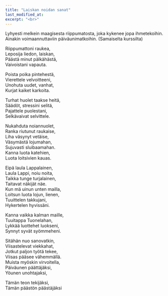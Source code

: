 ```yaml
---
title: "Laiskan noidan sanat"
last_modified_at:
excerpt: "<br>"
---
```


Lyhyesti melkein maagisesta riippumatosta, 
joka kykenee jopa ihmetekoihin. 
Ainakin voimaannuttaviin päiväunimatkoihin. (Samaiselta kurssilta) 


Riippumattoni raukea,  
Leposija liedon, laiskan,  
Päästä minut pälkähästä,  
Vaivoistani vapauta.  

Poista poika pintehestä,  
Vierettele velvoitteeni,  
Unohuta uudet, vanhat,  
Kurjat kaiket karkoita.  

Turhat huolet taakse heitä,  
Säädöt, stressini selitä,  
Pajattele puolestani,  
Selkävaivat selvittele.  

Nukahduta noiannuolet,  
Ranka riutunut raukaise,  
Liha väsynyt vetäise,  
Väsymästä lojumahan,  
Sujuvasti sluibaamahan.  
Kanna luota katehien,  
Luota loitsivien kauas.  

Eipä laula Lappalainen,  
Laula Lappi, noiu noita,  
Taikka tunge turjalainen,  
Taitavat näkijät näe.  
Kun mä uinun unten mailla,  
Loitsun luota lojun, lienen,  
Tuuittelen takkujani,  
Hykertelen hyvissäni.  

Kanna vaikka kalman maille,  
Tuuitappa Tuonelahan,  
Lykkää luottehet luokseni,  
Synnyt syvät syömmeheni.  

Sitähän nuo sanovatkin,  
Viisastelevat viekkahat,  
Jotkut paljon työtä tekee,  
Viisas pääsee vähemmällä.  
Muista myöskin virvoitella,  
Päiväunen päättäjäksi,  
Yöunen unohtajaksi,  

Tämän teon tekijäksi,  
Tämän päästön päästäjäksi
